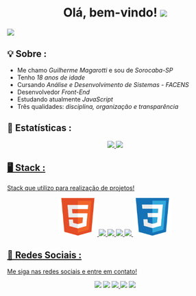 <h1 align="center" >Olá, bem-vindo!  <img src="https://media.giphy.com/media/QssGEmpkyEOhBCb7e1/giphy.gif" width="40px"></h1>

<img src="https://media.giphy.com/media/zMukICnMEZmSf8zvXd/giphy.gif" width="900px" align="center">

## 💡 Sobre :
  - Me chamo *Guilherme Magarotti* e sou de *Sorocaba-SP*
  - Tenho *18 anos de idade*
  - Cursando *Análise e Desenvolvimento de Sistemas* - *FACENS*
  - Desenvolvedor *Front-End*
  - Estudando atualmente *JavaScript*
  - Três qualidades: *disciplina, organização e transparência*

## 💎 Estatísticas :

  <div align="center">
    <a href="https://github.com/guimagarotti">
    <img height="180em" src="https://github-readme-stats.vercel.app/api/top-langs/?username=guimagarotti&layout=compact&langs_count=7&theme=react&hide_border=true"/>
    <img height="180em" src="https://github-readme-stats.vercel.app/api?username=guimagarotti&show_icons=true&theme=react&include_all_commits=true&count_private=true&hide_border=true"/>
  </div>

## 🖥️ Stack : 
  
  Stack que utilizo para realização de projetos!
  
  <div align="center">
      <img src="https://raw.githubusercontent.com/devicons/devicon/master/icons/html5/html5-original.svg" width="90px">  
      <img src="https://media.giphy.com/media/kH1DBkPNyZPOk0BxrM/giphy.gif" width="90px">
      <img src="https://media.giphy.com/media/ln7z2eWriiQAllfVcn/giphy.gif" width="90px">
      <img src="https://media.giphy.com/media/IdyAQJVN2kVPNUrojM/giphy.gif" width="90px">
      <img src="https://media.giphy.com/media/KzJkzjggfGN5Py6nkT/giphy.gif" width="90px">
      <img src="https://raw.githubusercontent.com/devicons/devicon/master/icons/css3/css3-original.svg" width="90px">
  </div> 

## 💬 Redes Sociais :
  
  Me siga nas redes sociais e entre em contato!

  <div align="center"> 
    <a href="https://www.instagram.com/guimagarotti/" target="_blank"><img src="https://img.shields.io/badge/-Instagram-%23E4405F?style=for-the-badge&logo=instagram&logoColor=white" target="_blank"></a>
    <a href="https://www.linkedin.com/in/guilherme-cambi-magarotti-16177522b/" target="_blank"><img src="https://img.shields.io/badge/-LinkedIn-%230077B5?style=for-the-badge&logo=linkedin&logoColor=white" target="_blank"></a>
    <a href="https://twitter.com/GuilhermeMagar7" target="_blank"><img src="https://img.shields.io/badge/Twitter-2CA5E0?style=for-the-badge&logo=twitter&logoColor=white" target="_blank">
     <a href="https://github.com/guimagarotti"><img src="https://img.shields.io/badge/-Github-%23333?style=for-the-badge&logo=github&logoColor=white" target="_blank"></a>
     <a href="#" target="_blank"><img src="https://img.shields.io/badge/Website-7289DA?style=for-the-badge&logo=googlechrome&logoColor=white" target="_blank"></a>
  </div>
  




